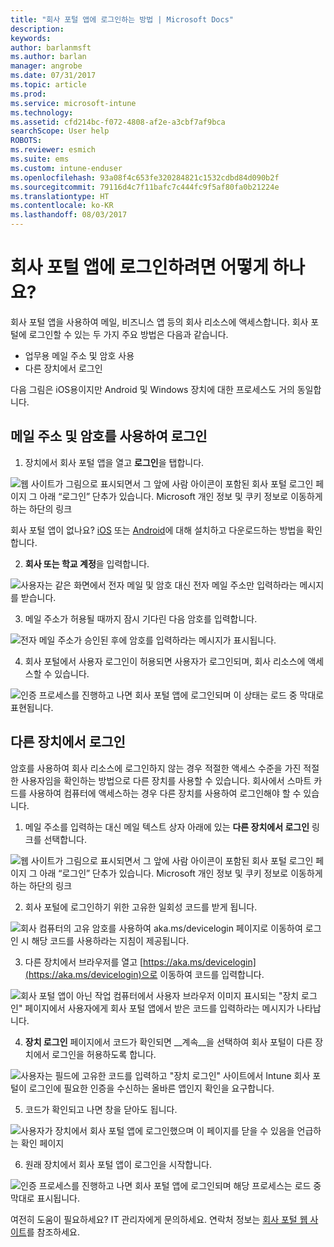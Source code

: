 ```yaml
---
title: "회사 포털 앱에 로그인하는 방법 | Microsoft Docs"
description: 
keywords: 
author: barlanmsft
ms.author: barlan
manager: angrobe
ms.date: 07/31/2017
ms.topic: article
ms.prod: 
ms.service: microsoft-intune
ms.technology: 
ms.assetid: cfd214bc-f072-4808-af2e-a3cbf7af9bca
searchScope: User help
ROBOTS: 
ms.reviewer: esmich
ms.suite: ems
ms.custom: intune-enduser
ms.openlocfilehash: 93a08f4c653fe320284821c1532cdbd84d090b2f
ms.sourcegitcommit: 79116d4c7f11bafc7c444fc9f5af80fa0b21224e
ms.translationtype: HT
ms.contentlocale: ko-KR
ms.lasthandoff: 08/03/2017
---
```

# <a name="how-do-i-sign-in-to-the-company-portal-app---user-story-1132123--"></a>회사 포털 앱에 로그인하려면 어떻게 하나요? <!--User Story 1132123-->

회사 포털 앱을 사용하여 메일, 비즈니스 앱 등의 회사 리소스에 액세스합니다. 회사 포털에 로그인할 수 있는 두 가지 주요 방법은 다음과 같습니다.

* 업무용 메일 주소 및 암호 사용
* 다른 장치에서 로그인

다음 그림은 iOS용이지만 Android 및 Windows 장치에 대한 프로세스도 거의 동일합니다.

## <a name="signing-in-with-your-email-address-and-password"></a>메일 주소 및 암호를 사용하여 로그인

1. 장치에서 회사 포털 앱을 열고 **로그인**을 탭합니다.

  ![웹 사이트가 그림으로 표시되면서 그 앞에 사람 아이콘이 포함된 회사 포털 로그인 페이지 그 아래 “로그인” 단추가 있습니다. Microsoft 개인 정보 및 쿠키 정보로 이동하게 하는 하단의 링크](/intune/media/cp_ios_aad_signin_after_1704_001.png)

  회사 포털 앱이 없나요? [iOS](install-and-sign-in-to-the-intune-company-portal-app-ios.md) 또는 [Android](install-the-company-portal-app-android.md)에 대해 설치하고 다운로드하는 방법을 확인합니다.

2. **회사 또는 학교 계정**을 입력합니다.

  ![사용자는 같은 화면에서 전자 메일 및 암호 대신 전자 메일 주소만 입력하라는 메시지를 받습니다.](/intune/media/cp_ios_aad_signin_after_1704_002.png)

3. 메일 주소가 허용될 때까지 잠시 기다린 다음 암호를 입력합니다.

  ![전자 메일 주소가 승인된 후에 암호를 입력하라는 메시지가 표시됩니다.](/intune/media/cp_ios_aad_signin_after_1704_003.png)

4. 회사 포털에서 사용자 로그인이 허용되면 사용자가 로그인되며, 회사 리소스에 액세스할 수 있습니다.   

  ![인증 프로세스를 진행하고 나면 회사 포털 앱에 로그인되며 이 상태는 로드 중 막대로 표현됩니다.](/intune/media/cp_ios_aad_signin_from_another_device_after_1704_007.png)

## <a name="signing-in-from-another-device"></a>다른 장치에서 로그인

암호를 사용하여 회사 리소스에 로그인하지 않는 경우 적절한 액세스 수준을 가진 적절한 사용자임을 확인하는 방법으로 다른 장치를 사용할 수 있습니다. 회사에서 스마트 카드를 사용하여 컴퓨터에 액세스하는 경우 다른 장치를 사용하여 로그인해야 할 수 있습니다.

1. 메일 주소를 입력하는 대신 메일 텍스트 상자 아래에 있는 **다른 장치에서 로그인** 링크를 선택합니다.

  ![웹 사이트가 그림으로 표시되면서 그 앞에 사람 아이콘이 포함된 회사 포털 로그인 페이지 그 아래 “로그인” 단추가 있습니다. Microsoft 개인 정보 및 쿠키 정보로 이동하게 하는 하단의 링크](/intune/media/cp_ios_aad_signin_from_another_device_after_1704_001.png)

2. 회사 포털에 로그인하기 위한 고유한 일회성 코드를 받게 됩니다.

  ![회사 컴퓨터의 고유 암호를 사용하여 aka.ms/devicelogin 페이지로 이동하여 로그인 시 해당 코드를 사용하라는 지침이 제공됩니다.](/intune/media/cp_ios_aad_signin_from_another_device_after_1704_003.png)

3. 다른 장치에서 브라우저를 열고 [https://aka.ms/devicelogin](https://aka.ms/devicelogin)으로 이동하여 코드를 입력합니다.

  ![회사 포털 앱이 아닌 작업 컴퓨터에서 사용자 브라우저 이미지 표시되는 "장치 로그인" 페이지에서 사용자에게 회사 포털 앱에서 받은 코드를 입력하라는 메시지가 나타납니다.](/intune/media/cp_ios_aad_signin_from_another_device_after_1704_004.png)

4. **장치 로그인** 페이지에서 코드가 확인되면 __계속__을 선택하여 회사 포털이 다른 장치에서 로그인을 허용하도록 합니다.

  ![사용자는 필드에 고유한 코드를 입력하고 "장치 로그인" 사이트에서 Intune 회사 포털이 로그인에 필요한 인증을 수신하는 올바른 앱인지 확인을 요구합니다.](/intune/media/cp_ios_aad_signin_from_another_device_after_1704_005.png)

5. 코드가 확인되고 나면 창을 닫아도 됩니다.

  ![사용자가 장치에서 회사 포털 앱에 로그인했으며 이 페이지를 닫을 수 있음을 언급하는 확인 페이지](/intune/media/cp_ios_aad_signin_from_another_device_after_1704_006.png)

6. 원래 장치에서 회사 포털 앱이 로그인을 시작합니다.

  ![인증 프로세스를 진행하고 나면 회사 포털 앱에 로그인되며 해당 프로세스는 로드 중 막대로 표시됩니다.](/intune/media/cp_ios_aad_signin_from_another_device_after_1704_007.png)

여전히 도움이 필요하세요? IT 관리자에게 문의하세요. 연락처 정보는 [회사 포털 웹 사이트](http://portal.manage.microsoft.com)를 참조하세요.
